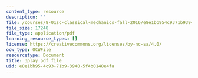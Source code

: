 ```yaml
---
content_type: resource
description: ''
file: /courses/8-01sc-classical-mechanics-fall-2016/e8e1bb954c9371b939405f4b0148e4fa_reUjl788R9Q.pdf
file_size: 17248
file_type: application/pdf
learning_resource_types: []
license: https://creativecommons.org/licenses/by-nc-sa/4.0/
ocw_type: OCWFile
resourcetype: Document
title: 3play pdf file
uid: e8e1bb95-4c93-71b9-3940-5f4b0148e4fa
---
```

